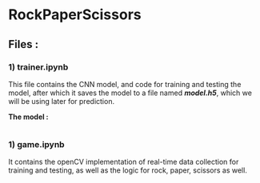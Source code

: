 # RockPaperScissors

## Files :

### **1)** **trainer.ipynb**
This file contains the CNN model, and code for training and testing the model, after which it saves the model to a file named ___model.h5___, which we will be using later for prediction.

**The model :**
````python


````


### **1)** **game.ipynb**
It contains the openCV implementation of real-time data collection for training and testing, as well as the logic for rock, paper, scissors as well. 
